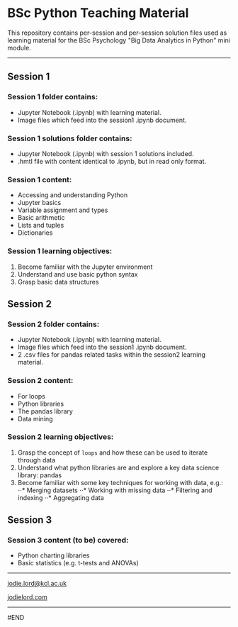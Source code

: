 # BSc Python Teaching Material

This repository contains per-session and per-session solution files used as learning material for the BSc Psychology "Big Data Analytics in Python" mini module. 

---

## Session 1

### Session 1 folder contains:
- Jupyter Notebook (.ipynb) with learning material.
- Image files which feed into the session1 .ipynb document.

### Session 1 solutions folder contains:
- Jupyter Notebook (.ipynb) with session 1 solutions included.
- .hmtl file with content identical to .ipynb, but in read only format.

### Session 1 content:
- Accessing and understanding Python
- Jupyter basics
- Variable assignment and types
- Basic arithmetic
- Lists and tuples
- Dictionaries

### Session 1 learning objectives:
1. Become familiar with the Jupyter environment
2. Understand and use basic python syntax
3. Grasp basic data structures



## Session 2

### Session 2 folder contains:
- Jupyter Notebook (.ipynb) with learning material.
- Image files which feed into the session1 .ipynb document.
- 2 .csv files for pandas related tasks within the session2 learning material.

### Session 2 content:
- For loops
- Python libraries
- The pandas library
- Data mining

### Session 2 learning objectives:
1. Grasp the concept of `loops` and how these can be used to iterate through data
2. Understand what python libraries are and explore a key data science library: pandas
3. Become familiar with some key techniques for working with data, e.g.:
⋅⋅* Merging datasets
⋅⋅* Working with missing data
⋅⋅* Filtering and indexing
⋅⋅* Aggregating data



## Session 3

### Session 3 content (to be) covered:
- Python charting libraries
- Basic statistics (e.g. t-tests and ANOVAs)

---

jodie.lord@kcl.ac.uk

[jodielord.com](https://jodielord.netlify.com/)

---

#END
